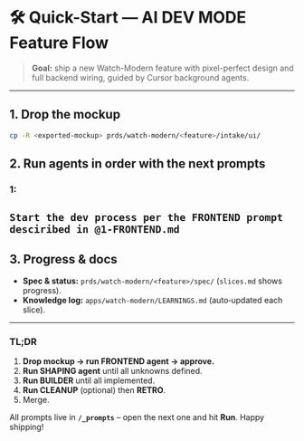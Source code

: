 # 🛠️  Quick-Start — AI DEV MODE Feature Flow

> **Goal:** ship a new Watch-Modern feature with pixel-perfect design and full backend wiring, guided by Cursor background agents.

---

## 1. Drop the mockup  
```bash
cp -R <exported-mockup> prds/watch-modern/<feature>/intake/ui/
```

## 2. Run agents in order with the next prompts

### 1: 
`Start the dev process per the FRONTEND prompt desciribed in @1-FRONTEND.md`
---

## 3. Progress & docs

- **Spec & status:** `prds/watch-modern/<feature>/spec/` (`slices.md` shows progress).  
- **Knowledge log:** `apps/watch-modern/LEARNINGS.md` (auto‑updated each slice).

---

### TL;DR

1. **Drop mockup → run FRONTEND agent → approve.**  
2. **Run SHAPING agent** until all unknowns defined.  
2. **Run BUILDER** until all implemented.
3. **Run CLEANUP** (optional) then **RETRO**.  
4. Merge.

All prompts live in **`/_prompts`** – open the next one and hit **Run**. Happy shipping!
